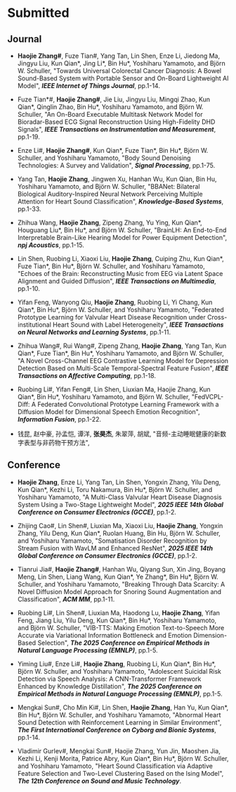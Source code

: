 # Submitted
## Journal

* **Haojie Zhang\#**, Fuze Tian\#, Yang Tan, Lin Shen, Enze Li, Jiedong Ma, Jingyu Liu, Kun Qian\*, Jing Li\*, Bin Hu\*, Yoshiharu Yamamoto, and Björn W. Schuller, 
"Towards Universal Colorectal Cancer Diagnosis: A Bowel Sound-Based System with Portable Sensor and On-Board Lightweight AI Model",
**_IEEE Internet of Things Journal_**, pp.1-14.

* Fuze Tian\*\#, **Haojie Zhang\#**, Jie Liu, Jingyu Liu, Mingqi Zhao, Kun Qian\*, Qinglin Zhao, Bin Hu\*, Yoshiharu Yamamoto, and Björn W. Schuller, 
"An On-Board Executable Multitask Network Model for Bioradar-Based ECG Signal Reconstruction Using High-Fidelity DHD Signals", 
**_IEEE Transactions on Instrumentation and Measurement_**, pp.1-19.

* Enze Li\#, **Haojie Zhang\#**, Kun Qian\*, Fuze Tian\*, Bin Hu\*, Björn W. Schuller, and Yoshiharu Yamamoto,
"Body Sound Denoising Technologies: A Survey and Validation",
**_Signal Processing_**, pp.1-75.

* Yang Tan, **Haojie Zhang**, Jingwen Xu, Hanhan Wu, Kun Qian, Bin Hu, Yoshiharu Yamamoto, and Björn W. Schuller,
"BBANet: Bilateral Biological Auditory-Inspired Neural Network Perceiving Multiple Attention for Heart Sound Classification",
**_Knowledge-Based Systems_**, pp.1-33.

* Zhihua Wang, **Haojie Zhang**, Zipeng Zhang, Yu Ying, Kun Qian\*, Houguang Liu\*, Bin Hu\*, and Björn W. Schuller,
"BrainLH: An End-to-End Interpretable Brain-Like Hearing Model for Power Equipment Detection",
**_npj Acoustics_**, pp.1-15.

* Lin Shen, Ruobing Li, Xiaoxi Liu, **Haojie Zhang**, Cuiping Zhu, Kun Qian\*, Fuze Tian\*, Bin Hu\*, Björn W. Schuller, and Yoshiharu Yamamoto,
"Echoes of the Brain: Reconstructing Music from EEG via Latent Space Alignment and Guided Diffusion",
**_IEEE Transactions on Multimedia_**, pp.1-10.

* Yifan Feng, Wanyong Qiu, **Haojie Zhang**, Ruobing Li, Yi Chang, Kun Qian\*, Bin Hu\*, Björn W. Schuller, and Yoshiharu Yamamoto,
"Federated Prototype Learning for Valvular Heart Disease Recognition under Cross-institutional Heart Sound with Label Heterogeneity",
**_IEEE Transactions on Neural Networks and Learning Systems_**, pp.1-11.

* Zhihua Wang\#, Rui Wang\#, Zipeng Zhang, **Haojie Zhang**, Yang Tan, Kun Qian\*, Fuze Tian\*, Bin Hu\*, Yoshiharu Yamamoto, and Björn W. Schuller,
"A Novel Cross-Channel EEG Contrastive Learning Model for Depression Detection Based on Multi-Scale Temporal-Spectral Feature Fusion",
**_IEEE Transactions on Affective Computing_**, pp.1-18.

* Ruobing Li\#, Yifan Feng\#, Lin Shen, Liuxian Ma, Haojie Zhang, Kun Qian\*, Bin Hu\*, Yoshiharu Yamamoto, and Björn W. Schuller,
"FedVCPL-Diff: A Federated Convolutional Prototype Learning Framework with a Diffusion Model for Dimensional Speech Emotion Recognition",
**_Information Fusion_**, pp.1-22.

* 钱昆, 赵中豪, 孙孟恺, 谭洋, **张昊杰**, 朱翠萍, 胡斌, 
"音频-主动睡眠健康的新数字表型与非药物干预方法",

## Conference
* **Haojie Zhang**, Enze Li, Yang Tan, Lin Shen, Yongxin Zhang, Yilu Deng, Kun Qian\*, Kezhi Li, Toru Nakamura, Bin Hu\*, Björn W. Schuller, and Yoshiharu Yamamoto,
"A Multi-Class Valvular Heart Disease Diagnosis System Using a Two-Stage Lightweight Model",
**_2025 IEEE 14th Global Conference on Consumer Electronics (GCCE)_**, pp.1-2.

* Zhijing Cao\#, Lin Shen\#, Liuxian Ma, Xiaoxi Liu, **Haojie Zhang**, Yongxin Zhang, Yilu Deng, Kun Qian\*, Ruolan Huang, Bin Hu, Björn W. Schuller, and Yoshiharu Yamamoto,
"Somatisation Disorder Recognition by Stream Fusion with WavLM and Enhanced ResNet",
**_2025 IEEE 14th Global Conference on Consumer Electronics (GCCE)_**, pp.1-2.

* Tianrui Jia\#, **Haojie Zhang\#**, Hanhan Wu, Qiyang Sun, Xin Jing, Boyang Meng, Lin Shen, Liang Wang, Kun Qian\*, Ye Zhang\*, Bin Hu\*, Björn W. Schuller, and Yoshiharu Yamamoto,
"Breaking Through Data Scarcity: A Novel Diffusion Model Approach for Snoring Sound Augmentation and Classification",
**_ACM MM_**, pp.1-11.

* Ruobing Li\#, Lin Shen\#, Liuxian Ma, Haodong Lu, **Haojie Zhang**, Yifan Feng, Jiang Liu, Yilu Deng, Kun Qian\*, Bin Hu\*, Yoshiharu Yamamoto, and Björn W. Schuller,
"VIB-TTS: Making Emotion Text-to-Speech More Accurate via Variational Information Bottleneck and Emotion Dimension-Based Selection",
**_The 2025 Conference on Empirical Methods in Natural Language Processing (EMNLP)_**, pp.1-5.

* Yiming Liu\#, Enze Li\#, **Haojie Zhang**, Ruobing Li, Kun Qian\*, Bin Hu\*, Björn W. Schuller, and Yoshiharu Yamamoto,
"Adolescent Suicidal Risk Detection via Speech Analysis: A CNN-Transformer Framework Enhanced by Knowledge Distillation",
**_The 2025 Conference on Empirical Methods in Natural Language Processing (EMNLP)_**, pp.1-5.

* Mengkai Sun\#, Cho Min Ki\#, Lin Shen, **Haojie Zhang**, Han Yu, Kun Qian\*, Bin Hu\*, Björn W. Schuller, and Yoshiharu Yamamoto,
"Abnormal Heart Sound Detection with Reinforcement Learning in Similar Environment", 
**_The First International Conference on Cyborg and Bionic Systems_**, pp.1-14. 

* Vladimir Gurlev\#, Mengkai Sun\#, Haojie Zhang, Yun Jin, Maoshen Jia, Kezhi Li, Kenji Morita, Patrice Abry, Kun Qian\*, Bin Hu\*, Björn W. Schuller, and Yoshiharu Yamamoto,
"Heart Sound Classification via Adaptive Feature Selection and Two-Level Clustering Based on the lsing Model",
**_The 12th Conference on Sound and Music Technology_**.